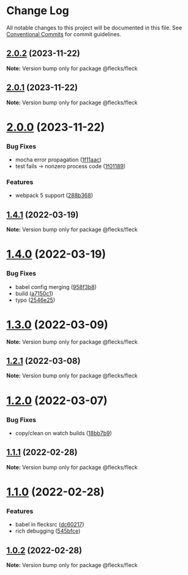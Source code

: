 # Change Log

All notable changes to this project will be documented in this file.
See [Conventional Commits](https://conventionalcommits.org) for commit guidelines.

## [2.0.2](https://github.com/cha0s/flecks/compare/v2.0.1...v2.0.2) (2023-11-22)

**Note:** Version bump only for package @flecks/fleck





## [2.0.1](https://github.com/cha0s/flecks/compare/v2.0.0...v2.0.1) (2023-11-22)

**Note:** Version bump only for package @flecks/fleck





# [2.0.0](https://github.com/cha0s/flecks/compare/v1.4.1...v2.0.0) (2023-11-22)


### Bug Fixes

* mocha error propagation ([1f11aac](https://github.com/cha0s/flecks/commit/1f11aac027e0699b821c2bc9f31bdfe3fd61a2d0))
* test fails -> nonzero process code ([1f01189](https://github.com/cha0s/flecks/commit/1f0118914393d8b16913aad25eef81aaadac4e68))


### Features

* webpack 5 support ([288b368](https://github.com/cha0s/flecks/commit/288b368b9ff96be5ccb58bd811838a4a4bb6c48c))





## [1.4.1](https://github.com/cha0s/flecks/compare/v1.4.0...v1.4.1) (2022-03-19)

**Note:** Version bump only for package @flecks/fleck





# [1.4.0](https://github.com/cha0s/flecks/compare/v1.3.0...v1.4.0) (2022-03-19)


### Bug Fixes

* babel config merging ([958f3b8](https://github.com/cha0s/flecks/commit/958f3b80a1cbb3b885fced3e08b875bce7666e6e))
* build ([a7150c1](https://github.com/cha0s/flecks/commit/a7150c1d923f37be058f55875510a1f24bffbe31))
* typo ([2546e25](https://github.com/cha0s/flecks/commit/2546e2502a4479f9a77d8019f2ea2d75403b4e19))





# [1.3.0](https://github.com/cha0s/flecks/compare/v1.2.1...v1.3.0) (2022-03-09)

**Note:** Version bump only for package @flecks/fleck





## [1.2.1](https://github.com/cha0s/flecks/compare/v1.2.0...v1.2.1) (2022-03-08)

**Note:** Version bump only for package @flecks/fleck





# [1.2.0](https://github.com/cha0s/flecks/compare/v1.1.1...v1.2.0) (2022-03-07)


### Bug Fixes

* copy/clean on watch builds ([18bb7b9](https://github.com/cha0s/flecks/commit/18bb7b961ba3bdae60a33fdb7eb94bb7107db687))





## [1.1.1](https://github.com/cha0s/flecks/compare/v1.1.0...v1.1.1) (2022-02-28)

**Note:** Version bump only for package @flecks/fleck





# [1.1.0](https://github.com/cha0s/flecks/compare/v1.0.2...v1.1.0) (2022-02-28)


### Features

* babel in flecksrc ([dc60217](https://github.com/cha0s/flecks/commits/dc60217bd66d436eac6afe0e6d803f43a354bc6b))
* rich debugging ([545bfce](https://github.com/cha0s/flecks/commits/545bfce1ab602044041b370b413df62ae0cb9363))





## [1.0.2](https://github.com/cha0s/flecks/compare/v1.0.1...v1.0.2) (2022-02-28)

**Note:** Version bump only for package @flecks/fleck
